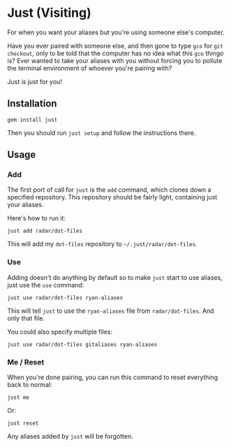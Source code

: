 # Just (Visiting)

For when you want your aliases but you're using someone else's computer.

Have you ever paired with someone else, and then gone to type `gco` for `git checkout`, only to be told that the computer has no idea what this `gco` thingo is? Ever wanted to take your aliases with you without forcing you to pollute the terminal environment of whoever you're pairing with?

Just is just for you!

## Installation

```
gem install just
```

Then you should run `just setup` and follow the instructions there.

## Usage

### Add

The first port of call for `just` is the `add` command, which clones down a specified repository. This repository should be fairly light, containing just your aliases.

Here's how to run it:

```
just add radar/dot-files
```

This will add my `dot-files` repository to `~/.just/radar/dot-files`.

### Use

Adding doesn't do anything by default so to make `just` start to use aliases, just use the `use` command:

```
just use radar/dot-files ryan-aliases
```

This will tell `just` to use the `ryan-aliases` file from `radar/dot-files`. And only that file.

You could also specify multiple files:

```
just use radar/dot-files gitaliases ryan-aliases
```

### Me / Reset

When you're done pairing, you can run this command to reset everything back to normal:

```
just me
```

Or:

```
just reset
```

Any aliases added by `just` will be forgotten.





